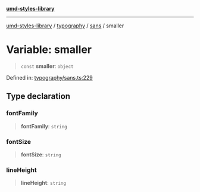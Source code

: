[**umd-styles-library**](../../../../README.md)

***

[umd-styles-library](../../../../modules.md) / [typography](../../../README.md) / [sans](../README.md) / smaller

# Variable: smaller

> `const` **smaller**: `object`

Defined in: [typography/sans.ts:229](https://github.com/UMD-Digital/design-system/blob/ed6189804bf5f4c4fcbe5325b54aac33ac48d614/packages/styles/source/typography/sans.ts#L229)

## Type declaration

### fontFamily

> **fontFamily**: `string`

### fontSize

> **fontSize**: `string`

### lineHeight

> **lineHeight**: `string`
